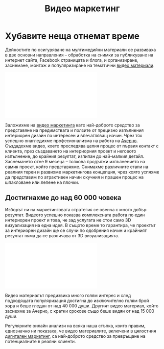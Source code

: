 ﻿---
layout: post
order: 11
rel: /about/acherno/multimedia
service: /services/multimedia
project: /portfolio/acherno
header: compact
display: summary postcard
title: Видео маркетинг
description: Заложихме на видео маркетинга като най-доброто средство за представяне.
summary: Видео, което заснехме, предизвика много голям интерес и след подходящото промотиране достигна до изключително голям брой хора и беше гледано от над 40 000 души. Другият видео материал, който направихме за „Ачерно” е видян от над 15 000 души.
featured: true
featuredOrder: 20
image: /business/acherno/video.jpg
ref:
  - video: https://www.youtube.com/embed/sg7P6PVflKI
    title: 'Интериорен дизайн на апартамент "Алхимикът"'
    description: 'Алхимикът стоеше отстрани и разказваше странна история сам на себе си. История за превъплъщението, за пътешествията и за магията – такава, каквато я познават малцина. История за това, как всичко се слива.'
    url: https://www.youtube.com/watch?v=sg7P6PVflKI
  - video: https://www.youtube.com/embed/sq35Sy-n3ms
    title: 'Обзавеждане на апартамент "Приспивна песен"'
    description: 'Дом, в който се радваш на спокойствие и даряваш сетивата си с наслада. Нежните светли нюанси и изчистената линия на интериора те пренасят в свят на приказни герои, в който звучи мелодия на позната приспивна песен.'
    url: https://www.youtube.com/watch?v=sq35Sy-n3ms
  - video: https://www.youtube.com/embed/M4jqL6TMAjk
    title: 'Интериор на апартамент "Грим"'
    description: 'За фон използвахме преимуществено студени и приглушени цветове, които си остават запазена марка на стила: бяло, сиво, слонова кост, черно, а в центъра на концепцията си поставихме ярките акценти: жълто, тюркоазено.'
    url: https://www.youtube.com/watch?v=M4jqL6TMAjk
  - video: https://www.youtube.com/embed/CSRIXGosG9k
    title: 'Интериор на апартамент "Дим"'
    description: 'Дима е едновременно плътен и безплътен. Цветен и невидим. Оформен и безформен. Дима е неуловим. Може да изпълни всяко пространство. Може да приема всякакви причудливи форми. Може да го пипнеш, но не може да го уловиш.'
    url: https://www.youtube.com/watch?v=CSRIXGosG9k
  - video: https://www.youtube.com/embed/JCNqPWSNc6c
    title: 'Интериор на апартамент "Бохемски"'
    description: 'А на бохемите не им пречат кривите линии. Даже намират вдъхновение в тях.Можеше да се казва „двата прави ъгъла“, както сам клиентът предложи. В целия апартамент има точно два прави ъгъла, но пък се получи бохемски.'
    url: https://www.youtube.com/watch?v=JCNqPWSNc6c
  - video: https://www.youtube.com/embed/CP2wz23Ue6g
    title: 'Интериорен дизайн на къща "Обичай живота"'
    description: 'Животът е прекрасен. Животът е цветен. Животът е шарен. Животът е мечта. Животът е динамичен. Животът е изненадващ. Животът е игра. Животът е песен. Истинско предизвикателство. Животът е любов. Обичай живота!'
    url: https://www.youtube.com/watch?v=CP2wz23Ue6g
  - video: https://www.youtube.com/embed/LriUdhypRdM
    title: 'Интериор на апаратамент "Слънчогледи"'
    description: 'Напоследък част от апартаментите си идват направо с името. Слънчогледи е един от тях."Слънчев", "топъл" и "уютен" са само част от определенията на този дом. Решихме че за слънчеви хора и слънчев апартамент това ще да е идеалното име.'
    url: https://www.youtube.com/watch?v=LriUdhypRdM   
---
# Хубавите неща отнемат време
Дейностите по осигуряване на мултимедийни материали се развиваха в две основни направления – обработка на снимки за публикуване на интернет сайта, Facebook страницата и блога, и организиране, заснемане, монтаж и популяризиране на тематични [видео материали](./../../маркетинг/мултимедия.html). 

<iframe  data-aspect="0.5625" src="//www.youtube.com/embed/NKMJi1VPDMw?rel=0" frameborder="0" allowfullscreen></iframe>

Заложихме на [видео маркетинга](./../../маркетинг/мултимедия.html) като най-доброто средство за представяне на предимствата и ползите от прецизно изпълнения интериорен дизайн по интересен и впечатляващ начин. Чрез тях успешно онагледихме професионализма на работа на [Ачерно](http://acherno.bg).
Създадохме видео, което проследява целия процес от първия контакт с клиента, през създаването на интериорния проект и неговото изпълнение, до крайния резултат, изпипан до най-малкия детайл. Заснемането отне 9 месеца – толкова продължи изпълнението на самия проект, който представяхме. Снимахме различните етапи на реалния терен и развихме маркетингова концепция, чрез която успяхме да представим по атрактивен начин скучния и прашен процес на шпакловане или лепене на плочки. 

## Достигнахме до над 60 000 човека
Изборът ни на маркетинговата стратегия се овенча с много добър резултат. Видеото успешно показва комплексната работа по един интериорен проект и това, че зад услугата не стои само 3D визуализация на една идея. В същото време то гарантира, че проектът за интериорен дизайн ще се случи по одобрения начин и крайният резултат няма да се различава от 3D визуализацията.

<iframe  data-aspect="0.5625" src="//www.youtube.com/embed/vrTsSu48ycY?rel=0" frameborder="0" allowfullscreen></iframe>

Видео материалът предизвика много голям интерес и след подходящата популяризация достигна до изключително голям брой хора и беше гледан от над 40 000 души. Другият видео материал, който заснехме за Ачерно, с кратки срокове също беше видян от над 15 000 души.

Регулярните онлайн анализи на всяка наша стъпка, които правим, еднозначно ни показаха, че видео материалите, включени в цялостния [дигитален маркетинг](./../../маркетинг/дигитална-маркетинг-стратегия.html), са най-доброто средство за превръщане на потенциалните в реални клиенти. 
